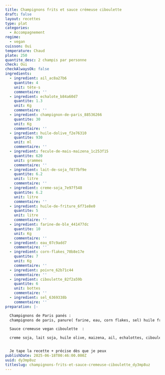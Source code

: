 ```yaml
---
title: Champignons frits et sauce crémeuse ciboulette
draft: false
layout: recettes
type: plat
categories:
  - Accompagnement
regime:
  - vegan
cuisson: Oui
temperature: Chaud
plate: 250
quantite_desc: 2 champis par personne
check: Oui
checkAlwaysOk: false
ingredients:
  - ingredient: ail_ac8a27b6
    quantite: 4
    unit: tête·s
    commentaire: ''
  - ingredient: echalote_b84a60d7
    quantite: 1.3
    unit: Kg
    commentaire: ''
  - ingredient: champignon-de-paris_88536266
    quantite: 30
    unit: Kg
    commentaire: ''
  - ingredient: huile-dolive_f2e76310
    quantite: 930
    unit: ml
    commentaire: ''
  - ingredient: fecule-de-mais-maizena_1c253f15
    quantite: 620
    unit: grammes
    commentaire: ''
  - ingredient: lait-de-soja_f077bf9e
    quantite: 6.2
    unit: litre
    commentaire: ''
  - ingredient: creme-soja_7e97f548
    quantite: 6.2
    unit: litre
    commentaire: ''
  - ingredient: huile-de-friture_6f71e8e0
    quantite: 5
    unit: litre
    commentaire: ''
  - ingredient: farine-de-ble_441477dc
    quantite: 10
    unit: Kg
    commentaire: ''
  - ingredient: eau_07c9add7
    commentaire: ''
  - ingredient: corn-flakes_70b8e17e
    quantite: 7
    unit: Kg
    commentaire: ''
  - ingredient: poivre_62b71c44
    commentaire: ''
  - ingredient: ciboulette_82f2a59b
    quantite: 6
    unit: bottes
    commentaire: ''
  - ingredient: sel_6369338b
    commentaire: ''
preparation: |-

  Champignons de Paris panés :
  champignons de paris, panure( farine, eau, corn flakes, sel) huile friture 

  Sauce cremeuse vegan ciboulette  :

  creme soja, lait soja, huile olive, maizena, ail, echalottes, ciboulette, sel, poivre


  Je tape la recette + précise dès que je peux
publishDate: 2025-06-18T00:46:00.000Z
uuid: dy3mp8uz
titleslug: champignons-frits-et-sauce-cremeuse-ciboulette_dy3mp8uz
---
```

